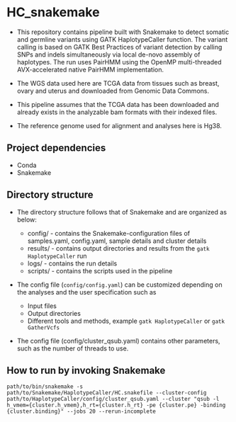 # HC_snakemake

* This repository contains pipeline built with Snakemake to detect somatic and germline variants using GATK HaplotypeCaller function. The variant calling is based on GATK Best Practices of variant detection by calling SNPs and indels simultaneously via local de-novo assembly of haplotypes. The run uses PairHMM using the OpenMP multi-threaded AVX-accelerated native PairHMM implementation.

* The WGS data used here are TCGA data from tissues such as breast, ovary and uterus and downloaded from Genomic Data Commons.

* This pipeline assumes that the TCGA data has been downloaded and already exists in the analyzable bam formats with their indexed files.

* The reference genome used for alignment and analyses here is Hg38.


## Project dependencies

- Conda
- Snakemake

## Directory structure

* The directory structure follows that of Snakemake and are organized as below:
  - config/ - contains the Snakemake-configuration files of samples.yaml, config.yaml, sample details and cluster details
  - results/ - contains output directories and results from the ```gatk HaplotypeCaller``` run
  - logs/ - contains the run details
  - scripts/ - contains the scripts used in the pipeline

* The config file (```config/config.yaml```) can be customized depending on the analyses and the user specification such as
  - Input files
  - Output directories
  - Different tools and methods, example
```gatk HaplotypeCaller``` or ```gatk GatherVcfs```

* The config file (config/cluster_qsub.yaml) contains other parameters, such as the number of threads to use.

## How to run by invoking Snakemake

```
path/to/bin/snakemake -s path/to/Snakemake/HaplotypeCaller/HC.snakefile --cluster-config path/to/HaplotypeCaller/config/cluster_qsub.yaml --cluster "qsub -l h_vmem={cluster.h_vmem},h_rt={cluster.h_rt} -pe {cluster.pe} -binding {cluster.binding}" --jobs 20 --rerun-incomplete
```


